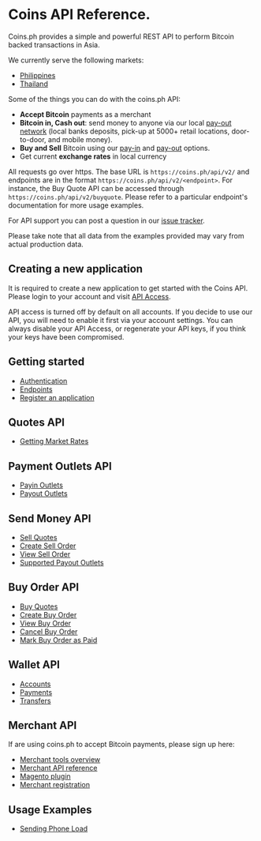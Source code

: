 # Coins API Reference.

Coins.ph provides a simple and powerful REST API to perform Bitcoin backed
transactions in Asia.

We currently serve the following markets:

* [Philippines](https://coins.ph)
* [Thailand](https://coins.co.th)

Some of the things you can do with the coins.ph API:

* **Accept Bitcoin** payments as a merchant
* **Bitcoin in, Cash out**: send money to anyone via our local [pay-out network](https://coinsph.zendesk.com/hc/en-us/articles/202398194-Which-payout-methods-are-available-) (local banks deposits, pick-up at 5000+ retail locations, door-to-door, and mobile money).
* **Buy and Sell** Bitcoin using our [pay-in](https://coinsph.zendesk.com/hc/en-us/articles/201322620-Which-payment-methods-do-you-accept-) and [pay-out](https://coinsph.zendesk.com/hc/en-us/articles/202398194-Which-payout-methods-are-available-) options.
* Get current **exchange rates** in local currency

All requests go over https. The base URL is `https://coins.ph/api/v2/` and
endpoints are in the format `https://coins.ph/api/v2/<endpoint>`. For instance,
the Buy Quote API can be accessed through `https://coins.ph/api/v2/buyquote`.
Please refer to a particular endpoint's documentation for more usage examples.

For API support you can post a question in our
[issue tracker](https://github.com/coinsph/api/issues).

Please take note that all data from the examples provided may vary from actual
production data.

## Creating a new application

It is required to create a new application to get started with the Coins API.
Please login to your account and visit [API Access](https://coins.ph/user/api).

API access is turned off by default on all accounts. If you decide to use our
API, you will need to enable it first via your account settings. You can
always disable your API Access, or regenerate your API keys, if you think your
keys have been compromised.

## Getting started

* [Authentication](auth.html)
* [Endpoints](endpoints.html)
* [Register an application](https://coins.ph/user/api)

## Quotes API

* [Getting Market Rates](quote-api.html)

## Payment Outlets API

* [Payin Outlets](payin-outlets-api.html)
* [Payout Outlets](payout-outlets-api.html)

## Send Money API

* [Sell Quotes](sell-api.html#getting-quotes)
* [Create Sell Order](sell-api.html#creating-sell-orders)
* [View Sell Order](sell-api.html#retrieving-existing-sell-orders)
* [Supported Payout Outlets](payment-outlets.html)

## Buy Order API

* [Buy Quotes](buy-api.html#getting-quotes)
* [Create Buy Order](buy-api.html#creating-buy-orders)
* [View Buy Order](buy-api.html#retrieving-existing-buy-orders)
* [Cancel Buy Order](buy-api.html#cancelling-a-buy-order)
* [Mark Buy Order as Paid](buy-api.html#marking-a-buy-order-as-paid)

## Wallet API
* [Accounts](crypto-accounts-api.html)
* [Payments](crypto-payments-api.html)
* [Transfers](crypto-transfers-api.html)

## Merchant API

If are using coins.ph to accept Bitcoin payments, please sign up here:

* [Merchant tools overview](https://coins.ph/merchants)
* [Merchant API reference](merchant-api.html)
* [Magento plugin](https://github.com/coinsph/coins-magento)
* [Merchant registration](https://coins.ph/merchants/signup)

## Usage Examples

* [Sending Phone Load](send-load.html)